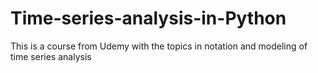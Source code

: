 # Time-series-analysis-in-Python

This is a course from Udemy with the topics in notation and modeling of time series analysis
